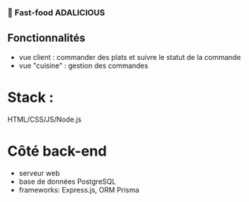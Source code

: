 ### 🍔 Fast-food ADALICIOUS

## Fonctionnalités
- vue client : commander des plats et suivre le statut de la commande
- vue "cuisine" : gestion des commandes

# Stack :
HTML/CSS/JS/Node.js

# Côté back-end
- serveur web
- base de données PostgreSQL
- frameworks: Express.js, ORM Prisma






